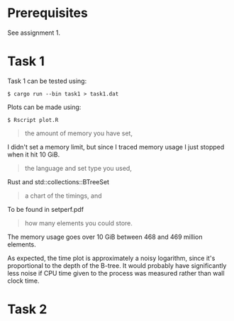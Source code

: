Prerequisites
=============

See assignment 1.

Task 1
======

Task 1 can be tested using:

    $ cargo run --bin task1 > task1.dat

Plots can be made using:

    $ Rscript plot.R

> the amount of memory you have set,

I didn't set a memory limit, but since I traced memory usage I just stopped
when it hit 10 GiB.

> the language and set type you used,

Rust and std::collections::BTreeSet

> a chart of the timings, and

To be found in setperf.pdf

> how many elements you could store.

The memory usage goes over 10 GiB between 468 and 469 million elements.

As expected, the time plot is approximately a noisy logarithm, since it's
proportional to the depth of the B-tree. It would probably have significantly
less noise if CPU time given to the process was measured rather than wall clock
time.

Task 2
======
